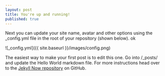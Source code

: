 ```yaml
---
layout: post
title: You're up and running!
published: true
---
```


Next you can update your site name, avatar and other options using the _config.yml file in the root of your repository (shown below). ok

![_config.yml]({{ site.baseurl }}/images/config.png)

The easiest way to make your first post is to edit this one. Go into /_posts/ and update the Hello World markdown file. For more instructions head over to the [Jekyll Now repository](https://github.com/barryclark/jekyll-now) on GitHub.
